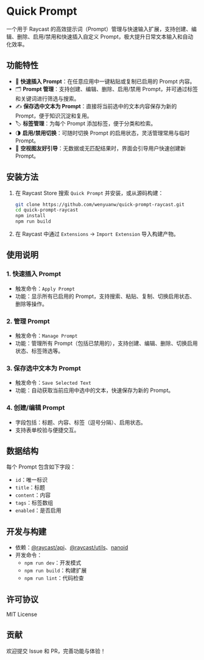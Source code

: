 # Quick Prompt

一个用于 Raycast 的高效提示词（Prompt）管理与快速输入扩展，支持创建、编辑、删除、启用/禁用和快速插入自定义 Prompt，极大提升日常文本输入和自动化效率。

## 功能特性

- 🚀 **快速插入 Prompt**：在任意应用中一键粘贴或复制已启用的 Prompt 内容。
- 🗂️ **Prompt 管理**：支持创建、编辑、删除、启用/禁用 Prompt，并可通过标签和关键词进行筛选与搜索。
- ✍️ **保存选中文本为 Prompt**：直接将当前选中的文本内容保存为新的 Prompt，便于知识沉淀和复用。
- 🏷️ **标签管理**：为每个 Prompt 添加标签，便于分类和检索。
- 🌗 **启用/禁用切换**：可随时切换 Prompt 的启用状态，灵活管理常用与临时 Prompt。
- 📝 **空视图友好引导**：无数据或无匹配结果时，界面会引导用户快速创建新 Prompt。

## 安装方法

1. 在 Raycast Store 搜索 `Quick Prompt` 并安装，或从源码构建：
   ```bash
   git clone https://github.com/wenyuanw/quick-prompt-raycast.git
   cd quick-prompt-raycast
   npm install
   npm run build
   ```
2. 在 Raycast 中通过 `Extensions` -> `Import Extension` 导入构建产物。

## 使用说明

### 1. 快速插入 Prompt

- 触发命令：`Apply Prompt`
- 功能：显示所有已启用的 Prompt，支持搜索、粘贴、复制、切换启用状态、删除等操作。

### 2. 管理 Prompt

- 触发命令：`Manage Prompt`
- 功能：管理所有 Prompt（包括已禁用的），支持创建、编辑、删除、切换启用状态、标签筛选等。

### 3. 保存选中文本为 Prompt

- 触发命令：`Save Selected Text`
- 功能：自动获取当前应用中选中的文本，快速保存为新的 Prompt。

### 4. 创建/编辑 Prompt

- 字段包括：标题、内容、标签（逗号分隔）、启用状态。
- 支持表单校验与便捷交互。

## 数据结构

每个 Prompt 包含如下字段：

- `id`：唯一标识
- `title`：标题
- `content`：内容
- `tags`：标签数组
- `enabled`：是否启用

## 开发与构建

- 依赖：[@raycast/api](https://www.npmjs.com/package/@raycast/api)、[@raycast/utils](https://www.npmjs.com/package/@raycast/utils)、[nanoid](https://www.npmjs.com/package/nanoid)
- 开发命令：
  - `npm run dev`：开发模式
  - `npm run build`：构建扩展
  - `npm run lint`：代码检查

## 许可协议

MIT License

## 贡献

欢迎提交 Issue 和 PR，完善功能与体验！
